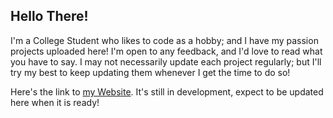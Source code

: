 ## Hello There!

<!--
**LightDrifter/Lightdrifter** is a ✨ _special_ ✨ repository because its `README.md` (this file) appears on your GitHub profile.

Here are some ideas to get you started:

- 🔭 I’m currently working on ...
- 🌱 I’m currently learning ...
- 👯 I’m looking to collaborate on ...
- 🤔 I’m looking for help with ...
- 💬 Ask me about ...
- 📫 How to reach me: ...
- 😄 Pronouns: ...
- ⚡ Fun fact: ...
-->

I'm a College Student who likes to code as a hobby; and I have my passion projects uploaded here! I'm open to any feedback, and I'd love to read what you have to say. I may not necessarily update each project regularly; but I'll try my best to keep updating them whenever I get the time to do so!

Here's the link to [my Website](https://lightdrifter.github.io/home/). It's still in development, expect to be updated here when it is ready!
